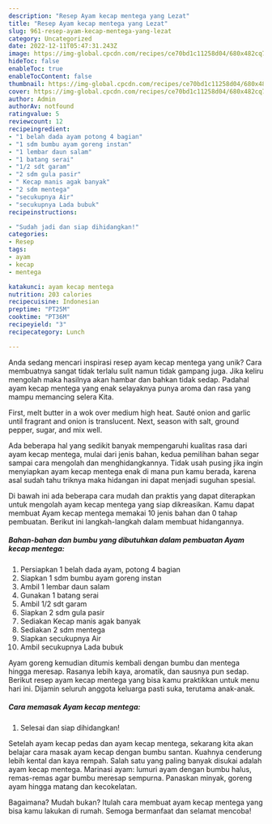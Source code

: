 ```yaml
---
description: "Resep Ayam kecap mentega yang Lezat"
title: "Resep Ayam kecap mentega yang Lezat"
slug: 961-resep-ayam-kecap-mentega-yang-lezat
category: Uncategorized
date: 2022-12-11T05:47:31.243Z
image: https://img-global.cpcdn.com/recipes/ce70bd1c11258d04/680x482cq70/ayam-kecap-mentega-foto-resep-utama.jpg
hideToc: false
enableToc: true
enableTocContent: false
thumbnail: https://img-global.cpcdn.com/recipes/ce70bd1c11258d04/680x482cq70/ayam-kecap-mentega-foto-resep-utama.jpg
cover: https://img-global.cpcdn.com/recipes/ce70bd1c11258d04/680x482cq70/ayam-kecap-mentega-foto-resep-utama.jpg
author: Admin
authorAv: notfound
ratingvalue: 5
reviewcount: 12
recipeingredient:
- "1 belah dada ayam potong 4 bagian"
- "1 sdm bumbu ayam goreng instan"
- "1 lembar daun salam"
- "1 batang serai"
- "1/2 sdt garam"
- "2 sdm gula pasir"
- " Kecap manis agak banyak"
- "2 sdm mentega"
- "secukupnya Air"
- "secukupnya Lada bubuk"
recipeinstructions:

- "Sudah jadi dan siap dihidangkan!"
categories:
- Resep
tags:
- ayam
- kecap
- mentega

katakunci: ayam kecap mentega 
nutrition: 203 calories
recipecuisine: Indonesian
preptime: "PT25M"
cooktime: "PT36M"
recipeyield: "3"
recipecategory: Lunch

---
```





Anda sedang mencari inspirasi resep ayam kecap mentega yang unik? Cara membuatnya sangat tidak terlalu sulit namun tidak gampang juga. Jika keliru mengolah maka hasilnya akan hambar dan bahkan tidak sedap. Padahal ayam kecap mentega yang enak selayaknya punya aroma dan rasa yang mampu memancing selera Kita.





First, melt butter in a wok over medium high heat. Sauté onion and garlic until fragrant and onion is translucent. Next, season with salt, ground pepper, sugar, and mix well.

Ada beberapa hal yang sedikit banyak mempengaruhi kualitas rasa dari ayam kecap mentega, mulai dari jenis bahan, kedua pemilihan bahan segar sampai cara mengolah dan menghidangkannya. Tidak usah pusing jika ingin menyiapkan ayam kecap mentega enak di mana pun kamu berada, karena asal sudah tahu triknya maka hidangan ini dapat menjadi suguhan spesial.






Di bawah ini ada beberapa cara mudah dan praktis yang dapat diterapkan untuk mengolah ayam kecap mentega yang siap dikreasikan. Kamu dapat membuat Ayam kecap mentega memakai 10 jenis bahan dan 0 tahap pembuatan. Berikut ini langkah-langkah dalam membuat hidangannya.

<!--inarticleads1-->

##### Bahan-bahan dan bumbu yang dibutuhkan dalam pembuatan Ayam kecap mentega:

1. Persiapkan 1 belah dada ayam, potong 4 bagian
1. Siapkan 1 sdm bumbu ayam goreng instan
1. Ambil 1 lembar daun salam
1. Gunakan 1 batang serai
1. Ambil 1/2 sdt garam
1. Siapkan 2 sdm gula pasir
1. Sediakan  Kecap manis agak banyak
1. Sediakan 2 sdm mentega
1. Siapkan secukupnya Air
1. Ambil secukupnya Lada bubuk


Ayam goreng kemudian ditumis kembali dengan bumbu dan mentega hingga meresap. Rasanya lebih kaya, aromatik, dan sausnya pun sedap. Berikut resep ayam kecap mentega yang bisa kamu praktikkan untuk menu hari ini. Dijamin seluruh anggota keluarga pasti suka, terutama anak-anak. 

<!--inarticleads2-->

##### Cara memasak Ayam kecap mentega:


1. Selesai dan siap dihidangkan!

Setelah ayam kecap pedas dan ayam kecap mentega, sekarang kita akan belajar cara masak ayam kecap dengan bumbu santan. Kuahnya cenderung lebih kental dan kaya rempah. Salah satu yang paling banyak disukai adalah ayam kecap mentega. Marinasi ayam: lumuri ayam dengan bumbu halus, remas-remas agar bumbu meresap sempurna. Panaskan minyak, goreng ayam hingga matang dan kecokelatan. 

Bagaimana? Mudah bukan? Itulah cara membuat ayam kecap mentega yang bisa kamu lakukan di rumah. Semoga bermanfaat dan selamat mencoba!
